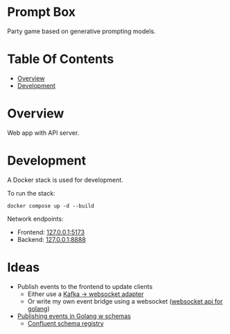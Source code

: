 # Prompt Box
Party game based on generative prompting models.

# Table Of Contents
- [Overview](#overview)
- [Development](#development)

# Overview
Web app with API server.

# Development
A Docker stack is used for development.

To run the stack:

```
docker compose up -d --build
```

Network endpoints:

- Frontend: [127.0.0.1:5173](http://127.0.0.1:5173)
- Backend: [127.0.0.1:8888](http://127.0.0.1:8888)

# Ideas
- Publish events to the frontend to update clients
  - Either use a [Kafka -> websocket adapter](https://github.com/b/kafka-websocket)
  - Or write my own event bridge using a websocket ([websocket api for golang](https://github.com/gorilla/websocket/))
- [Publishing events in Golang w schemas](https://github.com/riferrei/srclient/blob/master/EXAMPLES_AVRO.md)
  - [Confluent schema registry](https://github.com/confluentinc/schema-registry)
